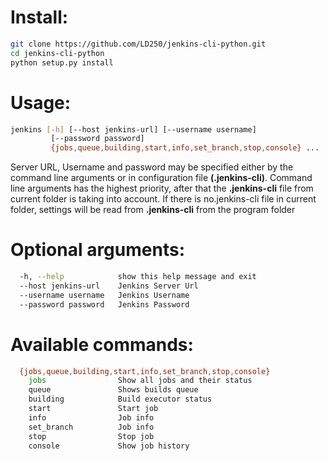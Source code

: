 # Install:
```bash
git clone https://github.com/LD250/jenkins-cli-python.git
cd jenkins-cli-python
python setup.py install
```

# Usage:

```bash
jenkins [-h] [--host jenkins-url] [--username username]
         [--password password]
         {jobs,queue,building,start,info,set_branch,stop,console} ...
```

Server URL, Username and password may be specified either by the command line arguments or in configuration file **(.jenkins-cli)**. Command line arguments has the highest priority, after that the **.jenkins-cli** file from current folder is taking into account. If there is no.jenkins-cli file in current folder, settings will be read from **.jenkins-cli** from the program folder

# Optional arguments:
```bash
  -h, --help            show this help message and exit
  --host jenkins-url    Jenkins Server Url
  --username username   Jenkins Username
  --password password   Jenkins Password
```

# Available commands:
```bash
  {jobs,queue,building,start,info,set_branch,stop,console}
    jobs                Show all jobs and their status
    queue               Shows builds queue
    building            Build executor status
    start               Start job
    info                Job info
    set_branch          Job info
    stop                Stop job
    console             Show job history
```
